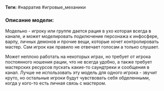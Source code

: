 **Теги:** #нарратив #игровые_механики
### Описание модели:
Модельно - игроку или группе дается рация в ухо которая всегда в канале, и может моделировать подключение персонажа к инфосфере, варпу, личных демонов и прочие вещи, которые хочет контролировать мастер. Сам игрок как правило не отвечает голосам а только слушает.

Может неплохо работать на некоторых играх, но требует от игрока постоянного ношения рации, что не всегда удобно, а также требует мастерских ресурсов пускать какие-то саундтреки и сообщения в канал. Лучше не использовать эту модель для одного игрока - звучит круто, но остальные игроки будут чувствовать себя обделенными, когда у кого-то есть личная связь с мастером.